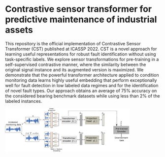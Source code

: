 # Contrastive sensor transformer for predictive maintenance of industrial assets

This repository is the official implementation of Contrastive Sensor Transformer (CST) published at ICASSP 2022.  CST is a novel approach for learning useful representations for robust fault identification without using task-specific labels. We explore sensor transformations for pre-training in a self-supervised contrastive manner, where the similarity between the original signal instance and its augmented version is maximized. We demonstrate that the powerful transformer architecture applied to condition monitoring data learns highly useful embedding that perform exceptionally well for fault detection in low labeled data regimes and for the identification of novel fault types. Our approach obtains an average of 75\% accuracy on the considered bearing benchmark datasets while using less than 2\% of the labeled instances.



<img src=./method.pdf width=80%/>

